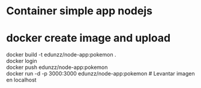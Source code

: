 # Container simple app nodejs

# docker create image and upload
docker build -t edunzz/node-app:pokemon .
<br>
docker login
<br>
docker push edunzz/node-app:pokemon
<br>
docker run -d -p 3000:3000 edunzz/node-app:pokemon # Levantar imagen en localhost
